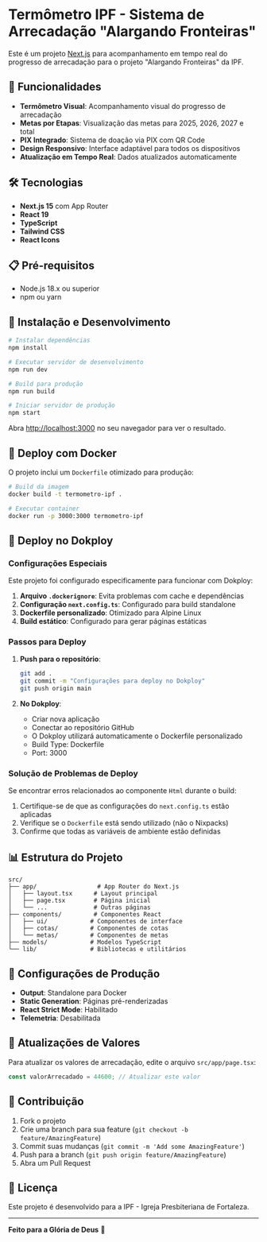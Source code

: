 # Termômetro IPF - Sistema de Arrecadação "Alargando Fronteiras"

Este é um projeto [Next.js](https://nextjs.org) para acompanhamento em tempo real do progresso de arrecadação para o projeto "Alargando Fronteiras" da IPF.

## 🚀 Funcionalidades

- **Termômetro Visual**: Acompanhamento visual do progresso de arrecadação
- **Metas por Etapas**: Visualização das metas para 2025, 2026, 2027 e total
- **PIX Integrado**: Sistema de doação via PIX com QR Code
- **Design Responsivo**: Interface adaptável para todos os dispositivos
- **Atualização em Tempo Real**: Dados atualizados automaticamente

## 🛠️ Tecnologias

- **Next.js 15** com App Router
- **React 19**
- **TypeScript**
- **Tailwind CSS**
- **React Icons**

## 📋 Pré-requisitos

- Node.js 18.x ou superior
- npm ou yarn

## 🚀 Instalação e Desenvolvimento

```bash
# Instalar dependências
npm install

# Executar servidor de desenvolvimento
npm run dev

# Build para produção
npm run build

# Iniciar servidor de produção
npm start
```

Abra [http://localhost:3000](http://localhost:3000) no seu navegador para ver o resultado.

## 🐳 Deploy com Docker

O projeto inclui um `Dockerfile` otimizado para produção:

```bash
# Build da imagem
docker build -t termometro-ipf .

# Executar container
docker run -p 3000:3000 termometro-ipf
```

## 🚀 Deploy no Dokploy

### Configurações Especiais

Este projeto foi configurado especificamente para funcionar com Dokploy:

1. **Arquivo `.dockerignore`**: Evita problemas com cache e dependências
2. **Configuração `next.config.ts`**: Configurado para build standalone
3. **Dockerfile personalizado**: Otimizado para Alpine Linux
4. **Build estático**: Configurado para gerar páginas estáticas

### Passos para Deploy

1. **Push para o repositório**:
   ```bash
   git add .
   git commit -m "Configurações para deploy no Dokploy"
   git push origin main
   ```

2. **No Dokploy**:
   - Criar nova aplicação
   - Conectar ao repositório GitHub
   - O Dokploy utilizará automaticamente o Dockerfile personalizado
   - Build Type: Dockerfile
   - Port: 3000

### Solução de Problemas de Deploy

Se encontrar erros relacionados ao componente `Html` durante o build:

1. Certifique-se de que as configurações do `next.config.ts` estão aplicadas
2. Verifique se o `Dockerfile` está sendo utilizado (não o Nixpacks)
3. Confirme que todas as variáveis de ambiente estão definidas

## 📊 Estrutura do Projeto

```
src/
├── app/                 # App Router do Next.js
│   ├── layout.tsx      # Layout principal
│   ├── page.tsx        # Página inicial
│   └── ...             # Outras páginas
├── components/         # Componentes React
│   ├── ui/            # Componentes de interface
│   ├── cotas/         # Componentes de cotas
│   └── metas/         # Componentes de metas
├── models/            # Modelos TypeScript
└── lib/               # Bibliotecas e utilitários
```

## 🔧 Configurações de Produção

- **Output**: Standalone para Docker
- **Static Generation**: Páginas pré-renderizadas
- **React Strict Mode**: Habilitado
- **Telemetria**: Desabilitada

## 📝 Atualizações de Valores

Para atualizar os valores de arrecadação, edite o arquivo `src/app/page.tsx`:

```typescript
const valorArrecadado = 44600; // Atualizar este valor
```

## 🤝 Contribuição

1. Fork o projeto
2. Crie uma branch para sua feature (`git checkout -b feature/AmazingFeature`)
3. Commit suas mudanças (`git commit -m 'Add some AmazingFeature'`)
4. Push para a branch (`git push origin feature/AmazingFeature`)
5. Abra um Pull Request

## 📄 Licença

Este projeto é desenvolvido para a IPF - Igreja Presbiteriana de Fortaleza.

---

**Feito para a Glória de Deus** 🙏
